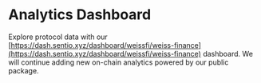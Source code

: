 # Analytics Dashboard

Explore protocol data with our [https://dash.sentio.xyz/dashboard/weissfi/weiss-finance](https://dash.sentio.xyz/dashboard/weissfi/weiss-finance) dashboard. We will continue adding new on-chain analytics powered by our public package.
